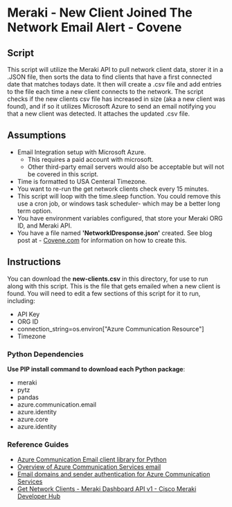 #  Meraki - New Client Joined The Network Email Alert - Covene
## Script
This script will utilize the Meraki API to pull network client data, storer it in a .JSON file, then sorts the data to find clients that have a first connected date that matches todays date. It then will create a .csv file and add entries to the file each time a new client connects to the network. The script checks if the new clients csv file has increased in size (aka a new client was found), and if so it utilizes Microsoft Azure to send an email notifying you that a new client was detected. It attaches the updated .csv file. 
## Assumptions

- Email Integration setup with Microsoft Azure.
    - This requires a paid account with microsoft.
    - Other third-party email servers would also be acceptable but will not be covered in this script. 
- Time is formatted to USA Centeral Timezone.
- You want to re-run the get network clients check every 15 minutes.
- This script will loop with the time.sleep function. You could remove this use a cron job, or windows task scheduler- which may be a better long term option. 
- You have environment variables configured, that store your Meraki ORG ID, and Meraki API. 
- You have a file named **'NetworkIDresponse.json'** created. See blog post at - [Covene.com](https://covene.com/news-blog/)  for information on how to create this. 


## Instructions
You can download the **new-clients.csv** in this directory, for use to run along with this script. This is the file that gets emailed when a new client is found. You will need to edit a few sections of this script for it to run, including:
- API Key
- ORG ID
- connection_string=os.environ["Azure Communication Resource"]
- Timezone

### Python Dependencies
**Use PIP install command to download each Python package**:
- meraki
- pytz
- pandas
- azure.communication.email
- azure.identity
- azure.core
- azure.identity

### Reference Guides
- [Azure Communication Email client library for Python](https://learn.microsoft.com/en-us/python/api/overview/azure/communication-email-readme?view=azure-python/)
- [Overview of Azure Communication Services email](https://learn.microsoft.com/en-us/azure/communication-services/concepts/email/email-overview)
- [Email domains and sender authentication for Azure Communication Services](https://learn.microsoft.com/en-us/azure/communication-services/concepts/email/email-domain-and-sender-authentication)
- [Get Network Clients - Meraki Dashboard API v1 - Cisco Meraki Developer Hub](https://developer.cisco.com/meraki/api-v1/get-network-clients/)
